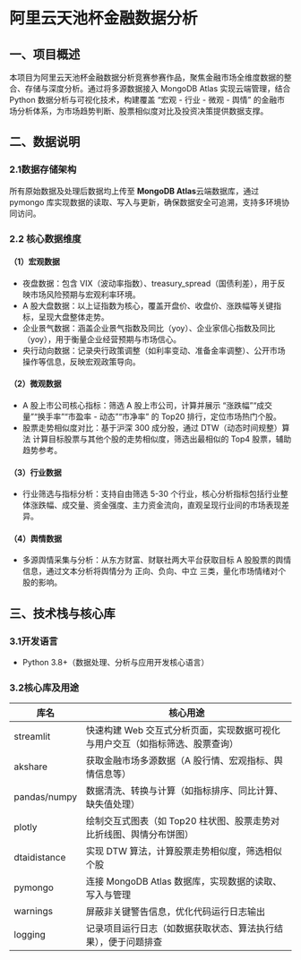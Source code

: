 # 阿里云天池杯金融数据分析
## 一、项目概述
本项目为阿里云天池杯金融数据分析竞赛参赛作品，聚焦金融市场全维度数据的整合、存储与深度分析。通过将多源数据接入 MongoDB Atlas 实现云端管理，结合 Python 数据分析与可视化技术，构建覆盖 “宏观 - 行业 - 微观 - 舆情” 的金融市场分析体系，为市场趋势判断、股票相似度对比及投资决策提供数据支撑。
## 二、数据说明
### 2.1数据存储架构
所有原始数据及处理后数据均上传至 **MongoDB Atlas**云端数据库，通过 pymongo 库实现数据的读取、写入与更新，确保数据安全可追溯，支持多环境协同访问。
### 2.2 核心数据维度
#### （1）宏观数据
- 夜盘数据：包含 VIX（波动率指数）、treasury_spread（国债利差），用于反映市场风险预期与宏观利率环境。
- A 股大盘数据：以上证指数为核心，覆盖开盘价、收盘价、涨跌幅等关键指标，呈现大盘整体走势。
- 企业景气数据：涵盖企业景气指数及同比（yoy）、企业家信心指数及同比（yoy），用于衡量企业经营预期与市场信心。
- 央行动向数据：记录央行政策调整（如利率变动、准备金率调整）、公开市场操作等信息，反映宏观政策导向。
#### （2）微观数据
- A 股上市公司核心指标：筛选 A 股上市公司，计算并展示 “涨跌幅”“成交量”“换手率”“市盈率 - 动态”“市净率” 的 Top20 排行，定位市场热门个股。
- 股票走势相似度对比：基于沪深 300 成分股，通过 DTW（动态时间规整）算法 计算目标股票与其他个股的走势相似度，筛选出最相似的 Top4 股票，辅助趋势参考。
#### （3）行业数据
- 行业筛选与指标分析：支持自由筛选 5-30 个行业，核心分析指标包括行业整体涨跌幅、成交量、资金强度、主力资金流向，直观呈现行业间的市场表现差异。
#### （4）舆情数据
- 多源舆情采集与分析：从东方财富、财联社两大平台获取目标 A 股股票的舆情信息，通过文本分析将舆情分为 正向、负向、中立 三类，量化市场情绪对个股的影响。
## 三、技术栈与核心库
### 3.1开发语言
- Python 3.8+（数据处理、分析与应用开发核心语言）
### 3.2核心库及用途
| 库名 | 核心用途 |
|------|----------|
| streamlit | 快速构建 Web 交互式分析页面，实现数据可视化与用户交互（如指标筛选、股票查询） |
| akshare | 获取金融市场多源数据（A 股行情、宏观指标、舆情信息等） |
| pandas/numpy | 数据清洗、转换与计算（如指标排序、同比计算、缺失值处理） |
| plotly | 绘制交互式图表（如 Top20 柱状图、股票走势对比折线图、舆情分布饼图） |
| dtaidistance | 实现 DTW 算法，计算股票走势相似度，筛选相似个股 |
| pymongo | 连接 MongoDB Atlas 数据库，实现数据的读取、写入与管理 |
| warnings | 屏蔽非关键警告信息，优化代码运行日志输出 |
| logging | 记录项目运行日志（如数据获取状态、算法执行结果），便于问题排查 |
